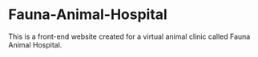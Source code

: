 # Fauna-Animal-Hospital
This is a front-end website created for a virtual animal clinic called Fauna Animal Hospital.
